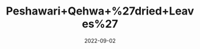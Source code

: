 ---
title: 'Peshawari+Qehwa+%27dried+Leaves%27'
date: '2022-09-02' 
metatag: '' 
inventory: '0' 
draft: false 
# meta description 
shortDescripton: ''
description: 'Herb'
longdescription: ''
featured: True
# product Price
price: '60.0'
# Product Short Description
shortDescription: ''
productID: 'F5B84F79-9A2A-ED11-9968-005056B3A416'
type: 'products'
category: 'Herb' 
thumnailproduct: 'https://aminsaddiquidawakhana.eralive.net/images/products/F5B84F79-9A2A-ED11-9968-005056B3A4161.png' 
images:
  - image: 'images/products/F5B84F79-9A2A-ED11-9968-005056B3A4161.png'  
Variants:
---